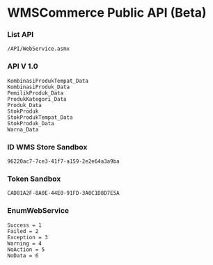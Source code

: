 # WMSCommerce Public API (Beta)

### List API
```
/API/WebService.asmx
```

### API V 1.0
```
KombinasiProdukTempat_Data
KombinasiProduk_Data
PemilikProduk_Data
ProdukKategori_Data
Produk_Data
StokProduk
StokProdukTempat_Data
StokProduk_Data
Warna_Data
```

### ID WMS Store Sandbox
```
96220ac7-7ce3-41f7-a159-2e2e64a3a9ba
```

### Token Sandbox
```
CAD81A2F-8A0E-44E0-91FD-3A0C1D8D7E5A
```

### EnumWebService
```
Success = 1
Failed = 2
Exception = 3
Warning = 4
NoAction = 5
NoData = 6
```
